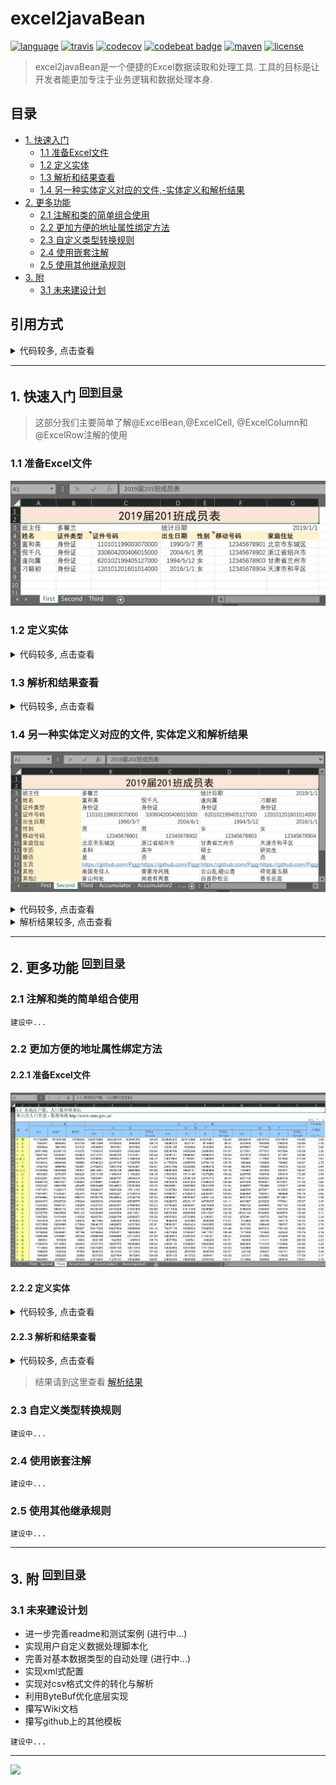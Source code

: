 # excel2javaBean

[![language](https://img.shields.io/badge/language-java8-red.svg)](https://docs.oracle.com/javase/8/docs/api/)
[![travis](https://img.shields.io/travis/PiggyGuoJY/excel2javaBean.svg)](https://www.travis-ci.org/)
[![codecov](https://img.shields.io/codecov/c/github/PiggyGuoJY/excel2javaBean.svg)](https://codecov.io/gh/PiggyGuoJY)
[![codebeat badge](https://codebeat.co/badges/c53eacdc-12cd-4081-8853-208c7f08fc39)](https://codebeat.co/projects/github-com-piggyguojy-excel2javabean-master)
[![maven](https://img.shields.io/maven-central/v/com.github.piggyguojy/excel2javaBean.svg)](https://repo1.maven.org/maven2/com/github/piggyguojy/excel2javaBean/)
[![license](https://img.shields.io/github/license/PiggyGuoJY/excel2javaBean.svg)](https://www.apache.org/licenses/LICENSE-2.0)
> excel2javaBean是一个便捷的Excel数据读取和处理工具. 工具的目标是让开发者能更加专注于业务逻辑和数据处理本身.

## 目录
- [1. 快速入门](#1-快速入门-回到目录)
    - [1.1 准备Excel文件](#11-准备excel文件)
    - [1.2 定义实体](#12-定义实体)
    - [1.3 解析和结果查看](#13-解析和结果查看)
    - [1.4 另一种实体定义对应的文件,-实体定义和解析结果](#14-另一种实体定义对应的文件-实体定义和解析结果)
- [2. 更多功能](#2-更多功能-回到目录)
    - [2.1 注解和类的简单组合使用](#21-注解和类的简单组合使用)
    - [2.2 更加方便的地址属性绑定方法](#22-更加方便的地址属性绑定方法)
    - [2.3 自定义类型转换规则](#23-自定义类型转换规则)
    - [2.4 使用嵌套注解](#24-使用嵌套注解)
    - [2.5 使用其他继承规则](#25-使用其他继承规则)
- [3. 附](#3-附-回到目录)
    - [3.1 未来建设计划](#31-未来建设计划)

## 引用方式
<details>
<summary>代码较多, 点击查看</summary>

- maven
```xml
<dependency>
  <groupId>com.github.piggyguojy</groupId>
  <artifactId>excel2javaBean</artifactId>
  <version>1.0.2</version>
</dependency>
```
- Gradle
```gradle
implementation 'com.github.piggyguojy:excel2javaBean:1.0.2'
```
	
</details>

---
## 1. 快速入门 <sup>[回到目录](#目录)</sup>
> 这部分我们主要简单了解@ExcelBean,@ExcelCell, @ExcelColumn和@ExcelRow注解的使用
### 1.1 准备Excel文件
![Excel数据素材](https://github.com/PiggyGuoJY/excel2javaBean/blob/master/readme/CapTestFile.JPG?raw=true)
### 1.2 定义实体
<details>
<summary>代码较多, 点击查看</summary>

```java
// 定义行数据的实体
@ExcelRow
public class Student {
    private String name;
    private String idType;
    private String idNo;
    private LocalDate birthDate;
    private String gender;
    private String phoneNo;
    private String address;
}
// 定义复杂数据实体
@ExcelBean(sheetName = "First")
public class StudentRecordTable {
    @ExcelCell(columnName = "B", row = 3)
    private String headTeacher;
    @ExcelCell(address = "E3")
    private LocalDate recordDate;
    @ExcelRow(rowBegin = 5, rowEnd = 8,
            map = "A->name;B->idType;C->idNo;D->birthDate;E->gender;F->phoneNo;G->address")
    private List<Student> students;
}
```
</details>

### 1.3 解析和结果查看
<details>
<summary>代码较多, 点击查看</summary>

```java
@Slf4j
public class ExcelParserFactoryTest {
    private static Path TEST_FILE;
    @BeforeClass @SneakyThrows
    public static void beforeOnce() {
        TEST_FILE = Paths.get(ExcelParserFactoryTest.class.getResource("/simple/TestExcelFile.xlsx").toURI());
    }
    @Test
    public void test() {
        Msg<ExcelParser> excelParserMsg = ExcelParserFactory.createParser(TEST_FILE);
        assertFalse(excelParserMsg.isException());
        ExcelParser excelParser = excelParserMsg.getT();
        Msg<StudentRecordTable> studentRecordTableMsg = excelParser.parse(StudentRecordTable.class);
        assertFalse(studentRecordTableMsg.isException());
        log.info(JsonXmlUtil.javaBean2Json(studentRecordTableMsg.getT()));
    }

}
```

```json
{
	"headTeacher":"多馨兰",
	"recordDate":{"year":2019,"month":1,"day":1},
	"students":[
		{
			"name":"富和美",
			"idType":"身份证",
			"idNo":"1.1010119900307E17",
			"birthDate":{"year":1990,"month":3,"day":7},
			"gender":"男",
			"phoneNo":"1.2345678901E10",
			"address":"北京市东城区"
		},{
			"name":"倪千凡",
			"idType":"身份证",
			"idNo":"3.3060420040601498E17",
			"birthDate":{"year":2004,"month":6,"day":1},
			"gender":"男",
			"phoneNo":"1.2345678902E10",
			"address":"浙江省绍兴市"
		},{
			"name":"逢向露",
			"idType":"身份证",
			"idNo":"6.2010219940512704E17",
			"birthDate":{"year":1994,"month":5,"day":12},
			"gender":"女",
			"phoneNo":"1.2345678903E10",
			"address":"甘肃省兰州市"
		},{
			"name":"刁颖初",
			"idType":"身份证",
			"idNo":"1.20101201601014E17",
			"birthDate":{"year":2016,"month":1,"day":1},
			"gender":"女",
			"phoneNo":"1.2345678904E10",
			"address":"天津市和平区"
		}
	]
}
```
</details>

### 1.4 另一种实体定义对应的文件, 实体定义和解析结果
![Excel数据素材](https://github.com/PiggyGuoJY/excel2javaBean/blob/master/readme/CapTestFile2.JPG?raw=true)
<details>
<summary>代码较多, 点击查看</summary>

```java
// 定义列数据的实体
@ExcelColumn
public class StudentWithMoreInfo {
    private String name;
    private String idType;
    private String idNo;
    private LocalDate birthDate;
    private String gender;
    private String phoneNo;
    private String address;
    private String education;
    private String marriage;
    private String page;
    private String remark;
    private String remark2;
}
// 定义复杂数据实体
@Data
@ExcelBean(sheet = 2)
public class StudentRecordTable2 {
    @ExcelCell(columnName = "B", row = 3)
    private String headTeacher;
    @ExcelCell(address = "E3")
    private LocalDate recordDate;
    @ExcelColumn(columnNameBegin = "B", columnNameEnd = "E",
            map = "4->name;5->idType;6->idNo;7->birthDate;8->gender;9->phoneNo;10->address;11->education;12->marriage;13->page;14->remark;15->remark2")
    private List<StudentWithMoreInfo> studentWithMoreInfos;
}
```
```java
// 测试代码
@Slf4j
public class ExcelParserFactoryTest {
    private static Path TEST_FILE;
    @BeforeClass @SneakyThrows
    public static void beforeOnce() {
        TEST_FILE = Paths.get(ExcelParserFactoryTest.class.getResource("/simple/TestExcelFile.xlsx").toURI());
    }
    @Test
    public void test2() {
        Msg<ExcelParser> excelParserMsg = ExcelParserFactory.createParser(TEST_FILE);
        assertFalse(excelParserMsg.isException());
        ExcelParser excelParser = excelParserMsg.getT();
        Msg<StudentRecordTable2> studentRecordTable2Msg = excelParser.parse(StudentRecordTable2.class);
        assertFalse(studentRecordTable2Msg.isException());
        log.info(JsonUtil.javaBean2Json(studentRecordTable2Msg.getT()));
    }
}
```
</details>

<details>
<summary>解析结果较多, 点击查看</summary>

```json
{
	"headTeacher":"多馨兰",
	"recordDate":{"year":2019,"month":1,"day":1},
	"studentWithMoreInfos":[
		{
			"name":"富和美",
			"idType":"身份证",
			"idNo":"1.1010119900307E17",
			"birthDate":{"year":1990,"month":3,"day":7},
			"gender":"男",
			"phoneNo":"1.2345678901E10",
			"address":"北京市东城区",
			"education":"本科",
			"marriage":"是",
			"page":"https://github.com/PiggyGuoJY/FuHM",
			"remark":"南国有佳人",
			"remark2":"家山何处"
		},{
			"name":"倪千凡",
			"idType":"身份证",
			"idNo":"3.3060420040601498E17",
			"birthDate":{"year":2004,"month":6,"day":1},
			"gender":"男",
			"phoneNo":"1.2345678902E10",
			"address":"浙江省绍兴市",
			"education":"高中",
			"marriage":"否",
			"page":"https://github.com/PiggyGuoJY/NiQF",
			"remark":"香雾冷风残",
			"remark2":"闻君有两意"
		},{
			"name":"逢向露",
			"idType":"身份证",
			"idNo":"6.2010219940512704E17",
			"birthDate":{"year":1994,"month":5,"day":12},
			"gender":"女",
			"phoneNo":"1.2345678903E10",
			"address":"甘肃省兰州市",
			"education":"硕士",
			"marriage":"是",
			"page":"https://github.com/PiggyGuoJY/FengXL",
			"remark":"云山乱,晓山青",
			"remark2":"白首卧松云"
		},{
			"name":"刁颖初",
			"idType":"身份证",
			"idNo":"1.20101201601014E17",
			"birthDate":{"year":2016,"month":1,"day":1},
			"gender":"女",
			"phoneNo":"1.2345678904E10",
			"address":"天津市和平区",
			"education":"研究生",
			"marriage":"否",
			"page":"https://github.com/PiggyGuoJY/DiaoYC",
			"remark":"荷花羞玉颜",
			"remark2":"香非在蕊"
		}
	]
}
```
</details>

***

## 2. 更多功能 <sup>[回到目录](#目录)</sup>
### 2.1 注解和类的简单组合使用
`建设中...`
### 2.2 更加方便的地址属性绑定方法
#### 2.2.1 准备Excel文件
![](https://github.com/PiggyGuoJY/excel2javaBean/blob/master/readme/CapTestFile3.JPG?raw=true)
#### 2.2.2 定义实体
<details>
<summary>代码较多, 点击查看</summary>

```java
// 定义列数据的实体
@ExcelRow(sheet = 3, columnBegin = 1, rowBegin = 8)
public class CensusMetaData {
    
    private String local;

    private Integer totalRegistered;
    private Integer totalFamilyRegistered;
    private Integer totalCollectiveRegistered;

    private Integer totalPopulation;
    private Integer totalMalePopulation;
    private Integer totalFeMalePopulation;
    private Double populationGenderRatio;

    private Integer totalFamilyPopulation;
    private Integer totalFamilyMalePopulation;
    private Integer totalFamilyFemalePopulation;
    private Double familyPopulationGenderRatio;

    private Integer totalCollectivePopulation;
    private Integer totalCollectiveMalePopulation;
    private Integer totalCollectiveFemalePopulation;
    private Double familyCollectiveGenderRatio;

    private Double averagePopulationPerRegistered;
}
```
</details>

#### 2.2.3 解析和结果查看
<details>
<summary>代码较多, 点击查看</summary>

```java
// 测试代码
@Slf4j
public class ExcelParserFactoryTest {
    private static Path TEST_FILE;
    @BeforeClass @SneakyThrows
    public static void beforeOnce() {
        TEST_FILE = Paths.get(ExcelParserFactoryTest.class.getResource("/simple/TestExcelFile.xlsx").toURI());
    }
    @Test
    public void test3() {
        Msg<ExcelParser> excelParserMsg = ExcelParserFactory.createParser(TEST_FILE);
        assertFalse(excelParserMsg.isException());
        ExcelParser excelParser = excelParserMsg.getT();
        Msg<CensusMetaData> censusMetaDataMsg = excelParser.parse(CensusMetaData.class);
        assertFalse(censusMetaDataMsg.isException());
        log.info(JsonUtil.javaBean2Json(censusMetaDataMsg.getT()));
    }
}
```
</details>

> 结果请到这里查看 <a href="https://www.jianshu.com/p/4f49a81f5a57" target="_blank">解析结果</a>
### 2.3 自定义类型转换规则
`建设中...`
### 2.4 使用嵌套注解
`建设中...`
### 2.5 使用其他继承规则
`建设中...`
***

## 3. 附 <sup>[回到目录](#目录)</sup>
### 3.1 未来建设计划
- 进一步完善readme和测试案例 (进行中...)
- 实现用户自定义数据处理脚本化
- 完善对基本数据类型的自动处理 (进行中...)
- 实现xml式配置
- 实现对csv格式文件的转化与解析
- 利用ByteBuf优化底层实现
- 攥写Wiki文档
- 攥写github上的其他模板

`建设中...` 

***
[![](https://img.shields.io/badge/Javadoc-%20excel2javaBean-brightgreen.svg)](https://piggyguojy.github.io/excel2javaBean-java-api/)